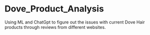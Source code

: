 # Dove_Product_Analysis
Using ML and ChatGpt to figure out the issues with current Dove Hair products through reviews from different websites.
